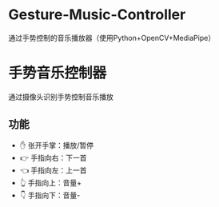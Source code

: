 # Gesture-Music-Controller
通过手势控制的音乐播放器（使用Python+OpenCV+MediaPipe）


# 手势音乐控制器

通过摄像头识别手势控制音乐播放

## 功能
- ✋ 张开手掌：播放/暂停
- 👉 手指向右：下一首
- 👈 手指向左：上一首
- 👆 手指向上：音量+
- 👇 手指向下：音量-

